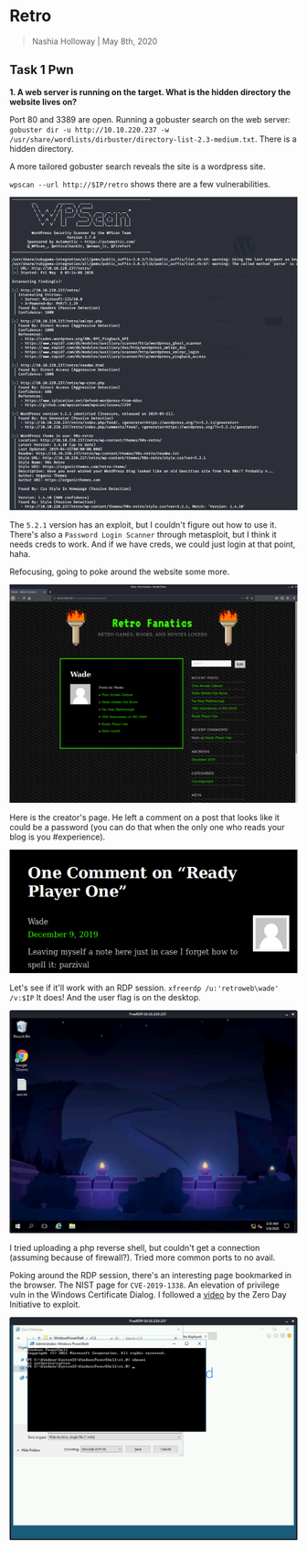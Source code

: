# Retro

> Nashia Holloway | May 8th, 2020

## Task 1 Pwn

**1. A web server is running on the target. What is the hidden directory the website lives on?**

Port 80 and 3389 are open. Running a gobuster search on the web server: `gobuster dir -u http://10.10.220.237 -w /usr/share/wordlists/dirbuster/directory-list-2.3-medium.txt`. There is a hidden directory.

A more tailored gobuster search reveals the site is a wordpress site.

`wpscan --url http://$IP/retro` shows there are a few vulnerabilities.

![](wp.png)

The `5.2.1` version has an exploit, but I couldn't figure out how to use it. There's also a `Password Login Scanner` through metasploit, but I think it needs creds to work. And if we have creds, we could just login at that point, haha.

Refocusing, going to poke around the website some more.

![](retro.png)

Here is the creator's page. He left a comment on a post that looks like it could be a password (you can do that when the only one who reads your blog is you #experience).

![](pass.png)

Let's see if it'll work with an RDP session. `xfreerdp /u:'retroweb\wade' /v:$IP` It does! And the user flag is on the desktop.

![](user.png)

I tried uploading a php reverse shell, but couldn't get a connection (assuming because of firewall?). Tried more common ports to no avail.

Poking around the RDP session, there's an interesting page bookmarked in the browser. The NIST page for `CVE-2019-1338`. An elevation of privilege vuln in the Windows Certificate Dialog. I followed a [video](https://www.youtube.com/watch?v=3BQKpPNlTSo) by the Zero Day Initiative to exploit.

![](root.png) 

